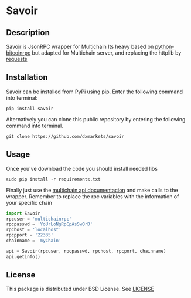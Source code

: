 Savoir
=========


Description
-----------

Savoir is JsonRPC wrapper for Multichain
Its heavy based on [python-bitcoinrpc](https://github.com/jgarzik/python-bitcoinrpc)
but adapted for Multichain server, and replacing the httplib by
[requests](http://docs.python-requests.org/en/master/)

Installation
----------

Savoir can be installed from
[PyPi](https://pypi.python.org/pypi) using
[pip](https://pypi.python.org/pypi/pip). Enter the following command
into terminal:

    pip install savoir

Alternatively you can clone this public repository by entering the following
command into terminal.

    git clone https://github.com/dxmarkets/savoir

Usage
-------

Once you've download the code you should install needed libs

    sudo pip install -r requirements.txt

Finally just use the [multichain api documentacion](http://www.multichain.com/developers/json-rpc-api/) and make calls to the wrapper.
Remember to replace the rpc variables with the information of your specific chain

```python
import Savoir
rpcuser = 'multichainrpc'
rpcpasswd = 'YoUrLoNgRpCpAsSwOrD'
rpchost = 'localhost'
rpcpport = '22335'
chainname = 'myChain'

api = Savoir(rpcuser, rpcpasswd, rpchost, rpcport, chainname)
api.getinfo()
```

License
-------

This package is distributed under BSD License.
See [LICENSE](https://github.com/DXMarkets/Savoir/blob/master/LICENSE)
